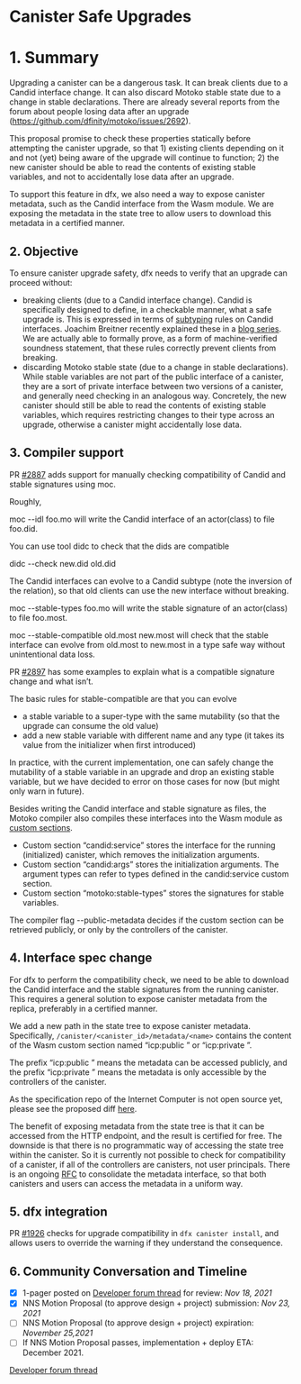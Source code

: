 # Canister Safe Upgrades

# 1. Summary

Upgrading a canister can be a dangerous task. It can break clients due to a Candid interface change. It can also discard Motoko stable state due to a change in stable declarations. There are already several reports from the forum about people losing data after an upgrade (https://github.com/dfinity/motoko/issues/2692).

This proposal promise to check these properties statically before attempting the canister upgrade, so that 1) existing clients depending on it and not (yet) being aware of the upgrade will continue to function; 2) the new canister should be able to read the contents of existing stable variables, and not to accidentally lose data after an upgrade.

To support this feature in dfx, we also need a way to expose canister metadata, such as the Candid interface from the Wasm module. We are exposing the metadata in the state tree to allow users to download this metadata in a certified manner.

## 2. Objective

To ensure canister upgrade safety, dfx needs to verify that an upgrade can proceed without:

* breaking clients (due to a Candid interface change). Candid is specifically designed to define, in a checkable manner, what a safe upgrade is. This is expressed in terms of [subtyping](https://github.com/dfinity/candid/blob/master/spec/Candid.md#upgrading-and-subtyping) rules on Candid interfaces. Joachim Breitner recently explained these in a [blog series](https://www.joachim-breitner.de/blog/782-A_Candid_explainer__The_rough_idea). We are actually able to formally prove, as a form of machine-verified soundness statement, that these rules correctly prevent clients from breaking.
* discarding Motoko stable state (due to a change in stable declarations). While stable variables are not part of the public interface of a canister, they are a sort of private interface between two versions of a canister, and generally need checking in an analogous way. Concretely, the new canister should still be able to read the contents of existing stable variables, which requires restricting changes to their type across an upgrade, otherwise a canister might accidentally lose data.

## 3. Compiler support

PR [#2887](https://github.com/dfinity/motoko/pull/2887) adds support for manually checking compatibility of Candid and stable signatures using moc.

Roughly,

moc --idl foo.mo will write the Candid interface of an actor(class) to file foo.did.

You can use tool didc to check that the dids are compatible

didc --check new.did old.did

The Candid interfaces can evolve to a Candid subtype (note the inversion of the relation), so that old clients can use the new interface without breaking.

moc --stable-types foo.mo will write the stable signature of an actor(class) to file foo.most.

moc --stable-compatible old.most new.most will check that the stable interface can evolve from old.most to new.most in a type safe way without unintentional data loss.

PR [#2897](https://github.com/dfinity/motoko/pull/2897) has some examples to explain what is a compatible signature change and what isn’t.

The basic rules for stable-compatible are that you can evolve

* a stable variable to a super-type with the same mutability (so that the upgrade can consume the old value)
* add a new stable variable with different name and any type (it takes its value from the initializer when first introduced)

In practice, with the current implementation, one can safely change the mutability of a stable variable in an upgrade and drop an existing stable variable, but we have decided to error on those cases for now (but might only warn in future).

Besides writing the Candid interface and stable signature as files, the Motoko compiler also compiles these interfaces into the Wasm module as [custom sections](https://webassembly.github.io/spec/core/appendix/custom.html).

* Custom section “candid:service” stores the interface for the running (initialized) canister, which removes the initialization arguments.
* Custom section “candid:args” stores the initialization arguments. The argument types can refer to types defined in the candid:service custom section.
* Custom section “motoko:stable-types” stores the signatures for stable variables.

The compiler flag --public-metadata decides if the custom section can be retrieved publicly, or only by the controllers of the canister.

## 4. Interface spec change

For dfx to perform the compatibility check, we need to be able to download the Candid interface and the stable signatures from the running canister. This requires a general solution to expose canister metadata from the replica, preferably in a certified manner.

We add a new path in the state tree to expose canister metadata. Specifically, `/canister/<canister_id>/metadata/<name>` contains the content of the Wasm custom section named “icp:public <name>” or “icp:private <name>”.

The prefix “icp:public ” means the metadata can be accessed publicly, and the prefix “icp:private ” means the metadata is only accessible by the controllers of the canister.

As the specification repo of the Internet Computer is not open source yet, please see the proposed diff [here](https://gist.github.com/chenyan-dfinity/3523b62167f87b7a4f56ce42ec85b167).

The benefit of exposing metadata from the state tree is that it can be accessed from the HTTP endpoint, and the result is certified for free. The downside is that there is no programmatic way of accessing the state tree within the canister. So it is currently not possible to check for compatibility of a canister, if all of the controllers are canisters, not user principals. There is an ongoing [RFC](https://forum.dfinity.org/t/rfc-standardising-how-smart-contracts-expose-state/8544) to consolidate the metadata interface, so that both canisters and users can access the metadata in a uniform way.

## 5. dfx integration

PR [#1926](https://github.com/dfinity/sdk/pull/1926) checks for upgrade compatibility in `dfx canister install`, and allows users to override the warning if they understand the consequence.

## 6. Community Conversation and Timeline

- [x] 1-pager posted on [Developer forum thread](https://forum.dfinity.org/t/canister-safe-upgrades/8654/3) for review: *Nov 18, 2021*
- [x] NNS Motion Proposal (to approve design + project) submission:  *Nov 23, 2021*
- [ ] NNS Motion Proposal  (to approve design + project) expiration: *November 25,2021*
- [ ] If NNS Motion Proposal passes, implementation + deploy ETA: December 2021.

[Developer forum thread](https://forum.dfinity.org/t/canister-safe-upgrades/8654)
